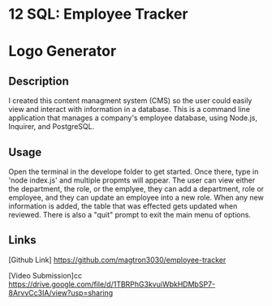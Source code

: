 # 12 SQL: Employee Tracker

# Logo Generator

## Description 
I created this content managment system (CMS) so the user could easily view and interact with information in a database. This is a command line application that manages a company's employee database, using Node.js, Inquirer, and PostgreSQL.

## Usage
Open the terminal in the develope folder to get started. Once there, type in 'node index.js' and multiple propmts will appear. The user can view either the department, the role, or the emplyee, they can add a department, role or employee, and they can update an employee into a new role. When any new information is added, the table that was effected gets updated when reviewed. There is also a "quit" prompt to exit the main menu of options. 


## Links
[Github Link]
https://github.com/magtron3030/employee-tracker

[Video Submission]cc
https://drive.google.com/file/d/1TBRPhG3kvuiWbkHDMbSP7-8ArvvCc3IA/view?usp=sharing



